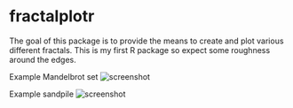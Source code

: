 # fractalplotr

The goal of this package is to provide the means to create and plot various different fractals. This is my first R package so expect some roughness around the edges.

Example Mandelbrot set
![screenshot](/readme_example_mandelbrot.png)

Example sandpile
![screenshot](/readme_example_sandpile.png)
